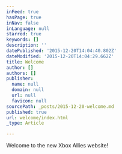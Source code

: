 ```yaml
---
inFeed: true
hasPage: true
inNav: false
inLanguage: null
starred: true
keywords: []
description: ''
datePublished: '2015-12-20T14:04:40.802Z'
dateModified: '2015-12-20T14:04:29.662Z'
title: Welcome
author: []
authors: []
publisher:
  name: null
  domain: null
  url: null
  favicon: null
sourcePath: _posts/2015-12-20-welcome.md
published: true
url: welcome/index.html
_type: Article

---
```

Welcome to the new Xbox Allies website!